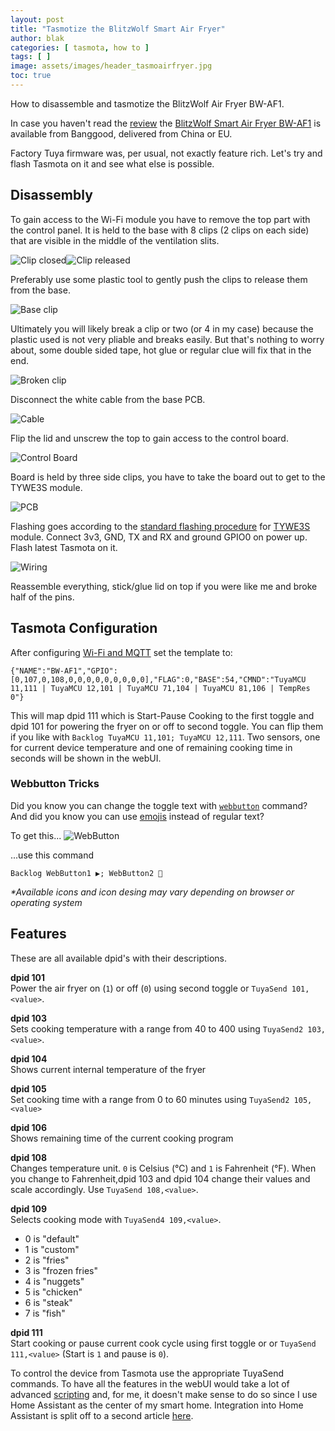 ```yaml
---
layout: post
title: "Tasmotize the BlitzWolf Smart Air Fryer"
author: blak
categories: [ tasmota, how to ]
tags: [ ]
image: assets/images/header_tasmoairfryer.jpg
toc: true
---
```


How to disassemble and tasmotize the BlitzWolf Air Fryer BW-AF1.

In case you haven't read the [review](2020-09-09-blitzwolf-air-fryer) the [BlitzWolf Smart Air Fryer BW-AF1](https://www.banggood.com/BlitzWolfBW-AF1-Smart-Air-Fryer-with-APP-Control,6L-Large-Capacity,Temperature-Control,Removable-Basket,Smart-Recipe-and-Non-stick-Coating-p-1684285.html?cur_warehouse=CZ&p=CM27171011078201412U&custlinkid=1275037) is available from Banggood, delivered from China or EU. 

Factory Tuya firmware was, per usual, not exactly feature rich. Let's try and flash Tasmota on it and see what else is possible.

## Disassembly

To gain access to the Wi-Fi module you have to remove the top part with the control panel. It is held to the base with 8 clips (2 clips on each side) that are visible in the middle of the ventilation slits. 

![Clip closed](/assets/images/airfryer/singleclip1.jpg)![Clip released](/assets/images/airfryer/singleclip2.jpg)

Preferably use some plastic tool to gently push the clips to release them from the base.

![Base clip](/assets/images/airfryer/clips1.jpg)

Ultimately you will likely break a clip or two (or 4 in my case) because the plastic used is not very pliable and breaks easily. But that's nothing to worry about, some double sided tape, hot glue or regular clue will fix that in the end.

![Broken clip](/assets/images/airfryer/clips4.jpg)

Disconnect the white cable from the base PCB.

![Cable](/assets/images/airfryer/clips3.jpg)

Flip the lid and unscrew the top to gain access to the control board.

![Control Board](/assets/images/airfryer/controlboard.jpg)

Board is held by three side clips, you have to take the board out to get to the TYWE3S module.

![PCB](/assets/images/airfryer/pcb.jpg)

Flashing goes according to the [standard flashing procedure](https://tasmota.github.io/docs/Getting-Started/#hardware-preparation) for [TYWE3S](https://tasmota.github.io/docs/devices/TYWE3S/) module. Connect 3v3, GND, TX and RX and ground GPIO0 on power up. Flash latest Tasmota on it.

![Wiring](/assets/images/airfryer/wiring.jpg)

Reassemble everything, stick/glue lid on top if you were like me and broke half of the pins.

## Tasmota Configuration

After configuring [Wi-Fi and MQTT](https://tasmota.github.io/docs/Getting-Started/#initial-configuration) set the template to:

```console
{"NAME":"BW-AF1","GPIO":[0,107,0,108,0,0,0,0,0,0,0,0,0],"FLAG":0,"BASE":54,"CMND":"TuyaMCU 11,111 | TuyaMCU 12,101 | TuyaMCU 71,104 | TuyaMCU 81,106 | TempRes 0"}
```

This will map dpid 111 which is Start-Pause Cooking to the first toggle and dpid 101 for powering the fryer on or off to second toggle. You can flip them if you like with `Backlog TuyaMCU 11,101; TuyaMCU 12,111`. Two sensors, one for current device temperature and one of remaining cooking time in seconds will be shown in the webUI.

### Webbutton Tricks
Did you know you can change the toggle text with [`webbutton`](https://tasmota.github.io/docs/Commands/#webbutton) command? And did you know you can use [emojis](https://html-css-js.com/html/character-codes/) instead of regular text?

To get this...
![WebButton](/assets/images/airfryer/webbutton.jpg)

...use this command
```console
Backlog WebButton1 ▶; WebButton2 🔴
```

_*Available icons and icon desing may vary depending on browser or operating system_

## Features
These are all available dpid's with their descriptions.

**dpid 101**     
Power the air fryer on (`1`) or off (`0`) using second toggle or `TuyaSend 101,<value>`.

**dpid 103**     
Sets cooking temperature with a range from 40 to 400 using `TuyaSend2 103,<value>`.

**dpid 104**     
Shows current internal temperature of the fryer

**dpid 105**     
Set cooking time with a range from 0 to 60 minutes using `TuyaSend2 105,<value>`

**dpid 106**     
Shows remaining time of the current cooking program

**dpid 108**      
Changes temperature unit. `0` is Celsius (°C) and `1` is Fahrenheit (°F). When you change to Fahrenheit,dpid 103 and dpid 104 change their values and scale accordingly. Use `TuyaSend 108,<value>`.

**dpid 109**      
Selects cooking mode with `TuyaSend4 109,<value>`.

- 0 is "default" 
- 1 is "custom" 
- 2 is "fries" 
- 3 is "frozen fries"
- 4 is "nuggets" 
- 5 is "chicken" 
- 6 is "steak" 
- 7 is "fish" 

**dpid 111**     
Start cooking or pause current cook cycle using first toggle or or `TuyaSend 111,<value>` (Start is `1` and pause is `0`).

To control the device from Tasmota use the appropriate TuyaSend commands. To have all the features in the webUI would take a lot of advanced [scripting](https://tasmota.github.io/docs/Scripting-Language/) and, for me, it doesn't make sense to do so since I use Home Assistant as the center of my smart home. Integration into Home Assistant is split off to a second article [here](bw-af1-in-home-assistant).